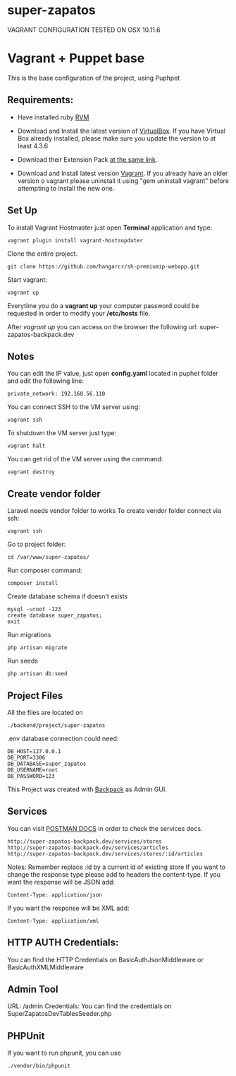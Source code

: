 # super-zapatos

VAGRANT CONFIGURATION TESTED ON OSX 10.11.6

# Vagrant + Puppet base

This is the base configuration of the project, using Puphpet

## Requirements:
* Have installed ruby [RVM](http://rvm.io/)

* Download and Install the latest version of [VirtualBox](https://www.virtualbox.org/wiki/Downloads). If you have Virtual Box already installed, please make sure you update the version to at least 4.3.6

* Download their Extension Pack [at the same link](https://www.virtualbox.org/wiki/Downloads).

* Download and Install latest version [Vagrant](http://www.vagrantup.com/downloads.html). If you already have an older version o vagrant please uninstall it using "gem uninstall vagrant" before attempting to install the new one.

## Set Up

To install Vagrant Hostmaster just open __Terminal__ application and type:

    vagrant plugin install vagrant-hostsupdater

Clone the entire project.

    git clone https://github.com/hangarcr/sh-premiumip-webapp.git

Start vagrant:

    vagrant up

Everytime you do a __vagrant up__ your computer password could be requested in order to modify your __/etc/hosts__ file.

After *vagrant up* you can access on the browser the following url: super-zapatos-backpack.dev

## Notes

You can edit the IP value, just open __config.yaml__ located in puphet folder and edit the following line:

    private_network: 192.168.56.110

You can connect SSH to the VM server using:

    vagrant ssh

To shutdown the VM server just type:

    vagrant halt

You can get rid of the VM server using the command:

    vagrant destroy

## Create vendor folder

Laravel needs vendor folder to works
To create vendor folder connect via ssh:

	vagrant ssh

Go to project folder:

	cd /var/www/super-zapatos/
Run composer command:

	composer install

Create database schema if doesn't exists

    mysql -uroot -123
    create database super_zapatos;
    exit

Run migrations

    php artisan migrate

Run seeds

    php artisan db:seed

## Project Files

All the files are located on 

	./backend/project/super-zapatos

.env database connection could need:

	DB_HOST=127.0.0.1
	DB_PORT=3306
	DB_DATABASE=super_zapatos
	DB_USERNAME=root
	DB_PASSWORD=123

This Project was created with [Backpack](https://backpackforlaravel.com/) as Admin GUI.

## Services

You can visit [POSTMAN DOCS](https://documenter.getpostman.com/view/2611029/superzapatos/6n8wrAA) in order to check the services docs.
	
	http://super-zapatos-backpack.dev/services/stores
	http://super-zapatos-backpack.dev/services/articles
	http://super-zapatos-backpack.dev/services/stores/:id/articles

Notes: Remember replace :id by a current id of existing store
If you want to change the response type please add to headers the content-type.
If you want the response will be JSON add:

	Content-Type: application/json

If you want the response will be XML add:
	
	Content-Type: application/xml

## HTTP AUTH Credentials:

You can find the HTTP Credentials on BasicAuthJsonMiddleware or BasicAuthXMLMiddleware

## Admin Tool

URL: /admin
Credentials: You can find the credentials on SuperZapatosDevTablesSeeder.php

## PHPUnit

If you want to run phpunit, you can use
	
	./vendor/bin/phpunit

